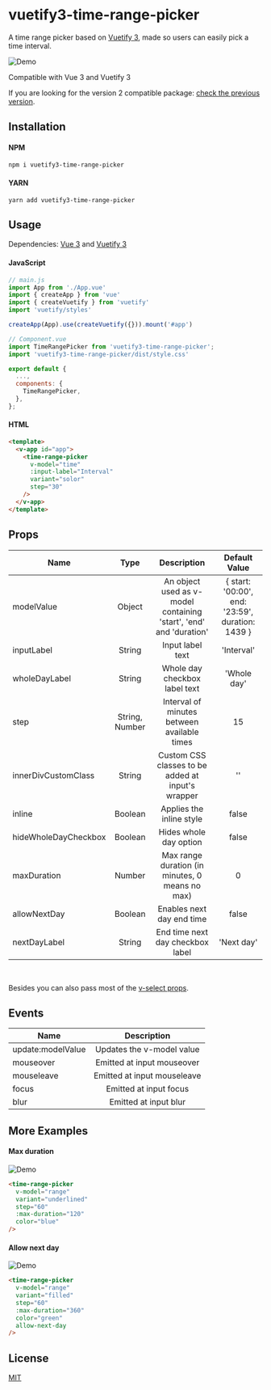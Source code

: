 # vuetify3-time-range-picker

A time range picker based on [Vuetify 3](https://next.vuetifyjs.com/en/), made so users can easily pick a time interval.

![Demo](images/1.gif?raw=true)

Compatible with Vue 3 and Vuetify 3

If you are looking for the version 2 compatible package: [check the previous version](https://github.com/arthursb2016/vuetify-time-range-picker).

## Installation

#### NPM
```bash
npm i vuetify3-time-range-picker
```

#### YARN
```
yarn add vuetify3-time-range-picker
```

## Usage
Dependencies: [Vue 3](https://vuejs.org/) and [Vuetify 3](https://next.vuetifyjs.com/en/)

#### JavaScript
```javascript
// main.js
import App from './App.vue'
import { createApp } from 'vue'
import { createVuetify } from 'vuetify'
import 'vuetify/styles'

createApp(App).use(createVuetify({})).mount('#app')

// Component.vue
import TimeRangePicker from 'vuetify3-time-range-picker';
import 'vuetify3-time-range-picker/dist/style.css'

export default {
  ...,
  components: {
    TimeRangePicker,
  },
};

```

#### HTML
```html
<template>
  <v-app id="app">
    <time-range-picker
      v-model="time"
      :input-label="Interval"
      variant="solor"
      step="30"
    />
  </v-app>
</template>
```
## Props

| Name  | Type | Description | Default Value |
| ------------- |:-------------:|:-------------:|:-------------:|
| modelValue | Object  | An object used as v-model containing 'start', 'end' and 'duration' | { start: '00:00', end: '23:59', duration: 1439 } |
| inputLabel | String  | Input label text | 'Interval' |
| wholeDayLabel  | String  | Whole day checkbox label text | 'Whole day' |
| step |String, Number | Interval of minutes between available times | 15 |
| innerDivCustomClass | String | Custom CSS classes to be added at input's wrapper | '' |
| inline | Boolean | Applies the inline style | false |
| hideWholeDayCheckbox | Boolean | Hides whole day option | false |
| maxDuration | Number | Max range duration (in minutes, 0 means no max) | 0 |
| allowNextDay | Boolean | Enables next day end time | false |
| nextDayLabel | String | End time next day checkbox label | 'Next day' |
<br />

Besides you can also pass most of the [v-select props](https://next.vuetifyjs.com/en/api/v-select/).

## Events

| Name  | Description |
| ------------- |:-------------:|
| update:modelValue | Updates the v-model value |
| mouseover | Emitted at input mouseover |
| mouseleave | Emitted at input mouseleave |
| focus | Emitted at input focus |
| blur | Emitted at input blur |

## More Examples

#### Max duration

![Demo](images/2.gif?raw=true)

```html
<time-range-picker
  v-model="range"
  variant="underlined"
  step="60"
  :max-duration="120"
  color="blue"
/>
```

#### Allow next day

![Demo](images/3.gif?raw=true)

```html
<time-range-picker
  v-model="range"
  variant="filled"
  step="60"
  :max-duration="360"
  color="green"
  allow-next-day
/>
```

## License
[MIT](https://choosealicense.com/licenses/mit/)